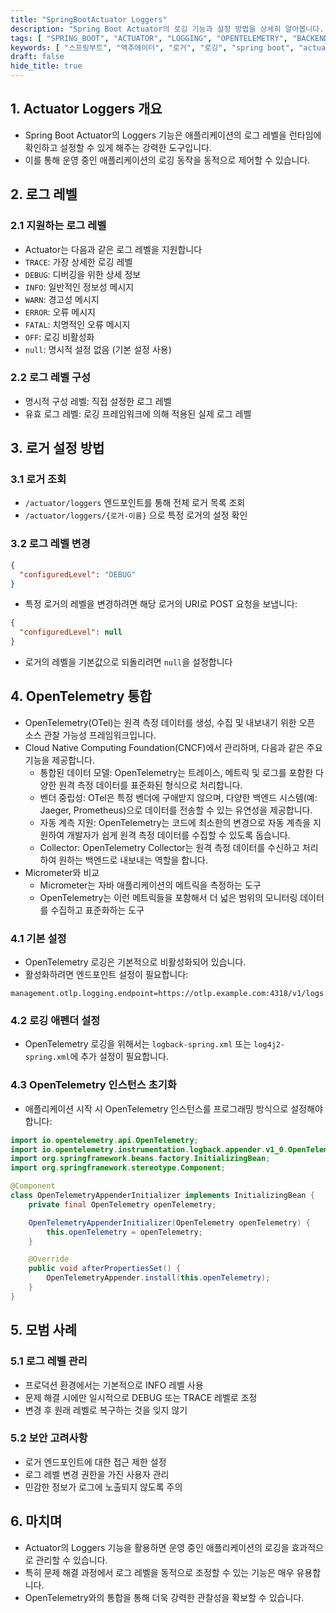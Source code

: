 ```yaml
---
title: "SpringBootActuator Loggers"
description: "Spring Boot Actuator의 로깅 기능과 설정 방법을 상세히 알아봅니다. 런타임에서의 로그 레벨 조정과 OpenTelemetry 통합 등 실제 예제와 함께 설명합니다."
tags: [ "SPRING_BOOT", "ACTUATOR", "LOGGING", "OPENTELEMETRY", "BACKEND", "JAVA" ]
keywords: [ "스프링부트", "액추에이터", "로거", "로깅", "spring boot", "actuator", "logger", "logging", "오픈텔레메트리", "opentelemetry", "모니터링", "로그레벨" ]
draft: false
hide_title: true
---
```


## 1. Actuator Loggers 개요

- Spring Boot Actuator의 Loggers 기능은 애플리케이션의 로그 레벨을 런타임에 확인하고 설정할 수 있게 해주는 강력한 도구입니다.
- 이를 통해 운영 중인 애플리케이션의 로깅 동작을 동적으로 제어할 수 있습니다.

## 2. 로그 레벨

### 2.1 지원하는 로그 레벨

- Actuator는 다음과 같은 로그 레벨을 지원합니다
- `TRACE`: 가장 상세한 로깅 레벨
- `DEBUG`: 디버깅을 위한 상세 정보
- `INFO`: 일반적인 정보성 메시지
- `WARN`: 경고성 메시지
- `ERROR`: 오류 메시지
- `FATAL`: 치명적인 오류 메시지
- `OFF`: 로깅 비활성화
- `null`: 명시적 설정 없음 (기본 설정 사용)

### 2.2 로그 레벨 구성

- 명시적 구성 레벨: 직접 설정한 로그 레벨
- 유효 로그 레벨: 로깅 프레임워크에 의해 적용된 실제 로그 레벨

## 3. 로거 설정 방법

### 3.1 로거 조회

- `/actuator/loggers` 엔드포인트를 통해 전체 로거 목록 조회
- `/actuator/loggers/{로거-이름}` 으로 특정 로거의 설정 확인

### 3.2 로그 레벨 변경

```json
{
  "configuredLevel": "DEBUG"
}
```

- 특정 로거의 레벨을 변경하려면 해당 로거의 URI로 POST 요청을 보냅니다:

```json
{
  "configuredLevel": null
}
```

- 로거의 레벨을 기본값으로 되돌리려면 `null`을 설정합니다

## 4. OpenTelemetry 통합

- OpenTelemetry(OTel)는 원격 측정 데이터를 생성, 수집 및 내보내기 위한 오픈 소스 관찰 가능성 프레임워크입니다.
- Cloud Native Computing Foundation(CNCF)에서 관리하며, 다음과 같은 주요 기능을 제공합니다.
	- 통합된 데이터 모델: OpenTelemetry는 트레이스, 메트릭 및 로그를 포함한 다양한 원격 측정 데이터를 표준화된 형식으로 처리합니다.
	- 벤더 중립성: OTel은 특정 벤더에 구애받지 않으며, 다양한 백엔드 시스템(예: Jaeger, Prometheus)으로 데이터를 전송할 수 있는 유연성을 제공합니다.
	- 자동 계측 지원: OpenTelemetry는 코드에 최소한의 변경으로 자동 계측을 지원하여 개발자가 쉽게 원격 측정 데이터를 수집할 수 있도록 돕습니다.
	- Collector: OpenTelemetry Collector는 원격 측정 데이터를 수신하고 처리하여 원하는 백엔드로 내보내는 역할을 합니다.
- Micrometer와 비교
	- Micrometer는 자바 애플리케이션의 메트릭을 측정하는 도구
	- OpenTelemetry는 이런 메트릭들을 포함해서 더 넓은 범위의 모니터링 데이터를 수집하고 표준화하는 도구

### 4.1 기본 설정

- OpenTelemetry 로깅은 기본적으로 비활성화되어 있습니다.
- 활성화하려면 엔드포인트 설정이 필요합니다:

```properties
management.otlp.logging.endpoint=https://otlp.example.com:4318/v1/logs
```

### 4.2 로깅 애펜더 설정

- OpenTelemetry 로깅을 위해서는 `logback-spring.xml` 또는 `log4j2-spring.xml`에 추가 설정이 필요합니다.

### 4.3 OpenTelemetry 인스턴스 초기화

- 애플리케이션 시작 시 OpenTelemetry 인스턴스를 프로그래밍 방식으로 설정해야 합니다:

```java
import io.opentelemetry.api.OpenTelemetry;
import io.opentelemetry.instrumentation.logback.appender.v1_0.OpenTelemetryAppender;
import org.springframework.beans.factory.InitializingBean;
import org.springframework.stereotype.Component;

@Component
class OpenTelemetryAppenderInitializer implements InitializingBean {
    private final OpenTelemetry openTelemetry;

    OpenTelemetryAppenderInitializer(OpenTelemetry openTelemetry) {
        this.openTelemetry = openTelemetry;
    }

    @Override
    public void afterPropertiesSet() {
        OpenTelemetryAppender.install(this.openTelemetry);
    }
}
```

## 5. 모범 사례

### 5.1 로그 레벨 관리

- 프로덕션 환경에서는 기본적으로 INFO 레벨 사용
- 문제 해결 시에만 일시적으로 DEBUG 또는 TRACE 레벨로 조정
- 변경 후 원래 레벨로 복구하는 것을 잊지 않기

### 5.2 보안 고려사항

- 로거 엔드포인트에 대한 접근 제한 설정
- 로그 레벨 변경 권한을 가진 사용자 관리
- 민감한 정보가 로그에 노출되지 않도록 주의

## 6. 마치며

- Actuator의 Loggers 기능을 활용하면 운영 중인 애플리케이션의 로깅을 효과적으로 관리할 수 있습니다.
- 특히 문제 해결 과정에서 로그 레벨을 동적으로 조정할 수 있는 기능은 매우 유용합니다.
- OpenTelemetry와의 통합을 통해 더욱 강력한 관찰성을 확보할 수 있습니다.